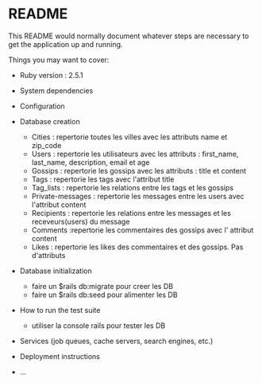 # README

This README would normally document whatever steps are necessary to get the
application up and running.

Things you may want to cover:

* Ruby version : 2.5.1

* System dependencies

* Configuration

* Database creation
	- Cities : repertorie toutes les villes avec les attributs name et zip_code
	- Users : repertorie les utilisateurs avec les attributs : first_name, last_name, description, email et age	
	- Gossips : repertorie les gossips avec les attributs : title et content	
	- Tags : repertorie les tags avec l'attribut title
	- Tag_lists : repertorie les relations entre les tags et les gossips
	- Private-messages : repertorie les messages entre les users avec l'attribut content
	- Recipients :	 repertorie les relations entre les messages et les receveurs(users) du message
	- Comments :repertorie les commentaires des gossips avec l' attribut content
	- Likes : repertorie les likes des commentaires et des gossips. Pas d'attributs
	 


* Database initialization
	- faire un $rails db:migrate pour creer les DB
	- faire un $rails db:seed pour alimenter les DB 
* How to run the test suite
	- utiliser la console rails pour tester les DB
* Services (job queues, cache servers, search engines, etc.)

* Deployment instructions

* ...
